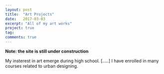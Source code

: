 ```yaml
---
layout: post
title:  "Art Projects"
date:   2017-03-03
excerpt: "All of my art works"
project: true
tag:
comments: true
---
```


**Note: the site is still under construction**

My insterest in art emerge during high school. [.....] I have enrolled in many courses related to urban designing.
